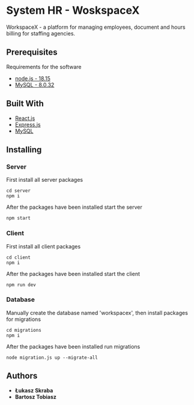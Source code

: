 # System HR - WoskspaceX

WorkspaceX  - a platform for managing employees, document and hours billing for staffing agencies.

## Prerequisites

Requirements for the software
- [node.js - 18.15](https://nodejs.org/en/blog/release/v18.15.0)
- [MySQL - 8.0.32](https://dev.mysql.com/downloads/installer/)

## Built With

  - [React.js](https://react.dev/)
  - [Express.js](https://expressjs.com/)
  - [MySQL](https://www.mysql.com/)

## Installing
### Server

First install all server packages

    cd server
    npm i

After the packages have been installed start the server

    npm start


### Client 

First install all client packages

    cd client
    npm i

After the packages have been installed start the client

    npm run dev

### Database 

Manually create the database named 'workspacex', then install packages for migrations 

    cd migrations
    npm i

After the packages have been installed run migrations

    node migration.js up --migrate-all


## Authors

  - **Łukasz Skraba**
  - **Bartosz Tobiasz**
